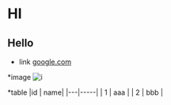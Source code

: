 # HI
## Hello
* link
[google.com](google.com) 

*image
![i](http://finfra.com/f/f.png)

*table
|id | name|
|---|-----|
| 1 | aaa |
| 2 | bbb |